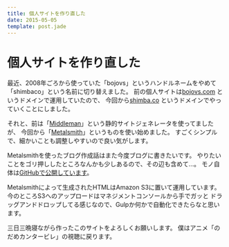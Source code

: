 ```yaml
---
title: 個人サイトを作り直した
date: 2015-05-05
template: post.jade
---
```


# 個人サイトを作り直した

最近、2008年ごろから使っていた「bojovs」というハンドルネームをやめて
「shimbaco」という名前に切り替えました。
前の個人サイトは[bojovs.com](http://bojovs.com/) というドメインで運用していたので、
今回から[shimba.co](http://www.shimba.co) というドメインでやっていくことにしました。

それと、前は「[Middleman](https://middlemanapp.com/)」という静的サイトジェネレータを使ってましたが、
今回から「[Metalsmith](http://www.metalsmith.io/)」というものを使い始めました。
すごくシンプルで、細かいことも調整しやすいので良い気がします。

Metalsmithを使ったブログ作成話はまた今度ブログに書きたいです。
やりたいことをゴリ押ししたところなんかも少しあるので、その辺も含めて…。
モノ自体は[GitHubで公開しています](https://github.com/shimbaco/shimbaco)。

Metalsmithによって生成されたHTMLはAmazon S3に置いて運用しています。
今のところS3へのアップロードはマネジメントコンソールから手でガッと
ドラッグアンドドロップしてる感じなので、Gulpか何かで自動化できたらなと思います。

三日三晩寝ながら作ったこのサイトをよろしくお願いします。
僕はアニメ「のだめカンタービレ」の視聴に戻ります。
